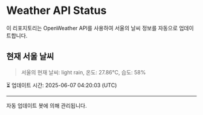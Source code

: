 
# Weather API Status

이 리포지토리는 OpenWeather API를 사용하여 서울의 날씨 정보를 자동으로 업데이트합니다.

## 현재 서울 날씨
> 서울의 현재 날씨: light rain, 온도: 27.86°C, 습도: 58%

⏳ 업데이트 시간: 2025-06-07 04:20:03 (UTC)

---
자동 업데이트 봇에 의해 관리됩니다.
